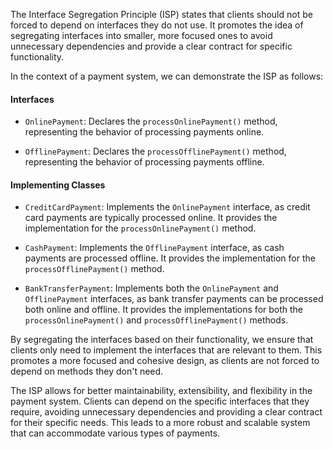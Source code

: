 The Interface Segregation Principle (ISP) states that clients should not be forced to depend on interfaces they do not use. It promotes the idea of segregating interfaces into smaller, more focused ones to avoid unnecessary dependencies and provide a clear contract for specific functionality.

In the context of a payment system, we can demonstrate the ISP as follows:

#### Interfaces

- `OnlinePayment`: Declares the `processOnlinePayment()` method, representing the behavior of processing payments online.

- `OfflinePayment`: Declares the `processOfflinePayment()` method, representing the behavior of processing payments offline.

#### Implementing Classes

- `CreditCardPayment`: Implements the `OnlinePayment` interface, as credit card payments are typically processed online. It provides the implementation for the `processOnlinePayment()` method.

- `CashPayment`: Implements the `OfflinePayment` interface, as cash payments are processed offline. It provides the implementation for the `processOfflinePayment()` method.

- `BankTransferPayment`: Implements both the `OnlinePayment` and `OfflinePayment` interfaces, as bank transfer payments can be processed both online and offline. It provides the implementations for both the `processOnlinePayment()` and `processOfflinePayment()` methods.

By segregating the interfaces based on their functionality, we ensure that clients only need to implement the interfaces that are relevant to them. This promotes a more focused and cohesive design, as clients are not forced to depend on methods they don't need.

The ISP allows for better maintainability, extensibility, and flexibility in the payment system. Clients can depend on the specific interfaces that they require, avoiding unnecessary dependencies and providing a clear contract for their specific needs. This leads to a more robust and scalable system that can accommodate various types of payments.
